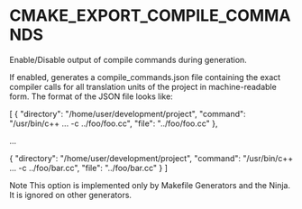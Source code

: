   

# CMAKE_EXPORT_COMPILE_COMMANDS  
Enable/Disable output of compile commands during generation.  

If enabled, generates a compile_commands.json file containing the exact
compiler calls for all translation units of the project in machine-readable
form.  The format of the JSON file looks like:  

[
  {
    "directory": "/home/user/development/project",
    "command": "/usr/bin/c++ ... -c ../foo/foo.cc",
    "file": "../foo/foo.cc"
  },

  ...

  {
    "directory": "/home/user/development/project",
    "command": "/usr/bin/c++ ... -c ../foo/bar.cc",
    "file": "../foo/bar.cc"
  }
]

  


Note
This option is implemented only by Makefile Generators
and the Ninja.  It is ignored on other generators.
  

